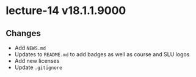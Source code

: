 # lecture-14 v18.1.1.9000

## Changes
* Add `NEWS.md`
* Updates to `README.md` to add badges as well as course and SLU logos
* Add new licenses
* Update `.gitignore`
